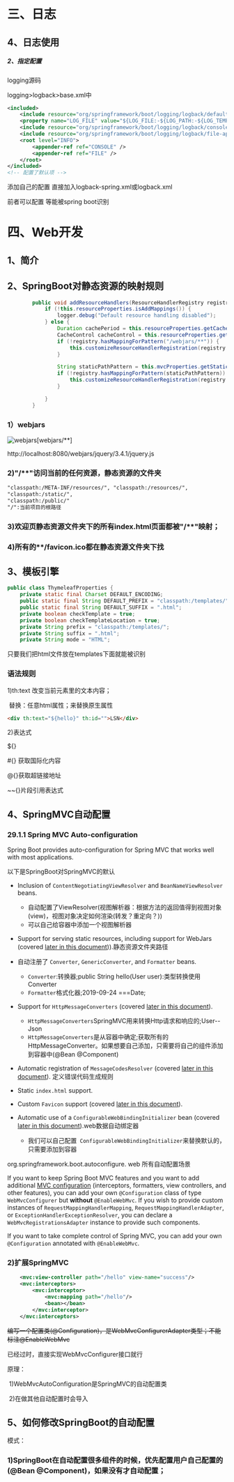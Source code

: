 # 三、日志

## 4、日志使用

##### 2、指定配置

logging源码

logging>logback>base.xml中

~~~xml
<included>
	<include resource="org/springframework/boot/logging/logback/defaults.xml" />
	<property name="LOG_FILE" value="${LOG_FILE:-${LOG_PATH:-${LOG_TEMP:-${java.io.tmpdir:-/tmp}}}/spring.log}"/>
	<include resource="org/springframework/boot/logging/logback/console-appender.xml" />
	<include resource="org/springframework/boot/logging/logback/file-appender.xml" />
	<root level="INFO">
		<appender-ref ref="CONSOLE" />
		<appender-ref ref="FILE" />
	</root>
</included>
<!-- 配置了默认项 -->
~~~

添加自己的配置 直接加入logback-spring.xml或logback.xml

前者可以配置<dev> 等能被spring boot识别

# 四、Web开发

## 1、简介

## 2、SpringBoot对静态资源的映射规则

~~~java
        public void addResourceHandlers(ResourceHandlerRegistry registry) {
            if (!this.resourceProperties.isAddMappings()) {
                logger.debug("Default resource handling disabled");
            } else {
                Duration cachePeriod = this.resourceProperties.getCache().getPeriod();
                CacheControl cacheControl = this.resourceProperties.getCache().getCachecontrol().toHttpCacheControl();
                if (!registry.hasMappingForPattern("/webjars/**")) {
                    this.customizeResourceHandlerRegistration(registry.addResourceHandler(new String[]{"/webjars/**"}).addResourceLocations(new String[]{"classpath:/META-INF/resources/webjars/"}).setCachePeriod(this.getSeconds(cachePeriod)).setCacheControl(cacheControl));
                }

                String staticPathPattern = this.mvcProperties.getStaticPathPattern();
                if (!registry.hasMappingForPattern(staticPathPattern)) {
                    this.customizeResourceHandlerRegistration(registry.addResourceHandler(new String[]{staticPathPattern}).addResourceLocations(WebMvcAutoConfiguration.getResourceLocations(this.resourceProperties.getStaticLocations())).setCachePeriod(this.getSeconds(cachePeriod)).setCacheControl(cacheControl));
                }

            }
        }
~~~

### 1）webjars

![webjars](C:\Users\wangqi\Desktop\webjars.PNG)[webjars/**]

http://localhost:8080/webjars/jquery/3.4.1/jquery.js

### 2)"/**"访问当前的任何资源，静态资源的文件夹

~~~xml
"classpath:/META-INF/resources/", "classpath:/resources/",
"classpath:/static/", 
"classpath:/public/"
"/":当前项目的根路径
~~~

### 3)欢迎页静态资源文件夹下的所有index.html页面都被"/**"映射；

### 4)所有的**/favicon.ico都在静态资源文件夹下找

## 3、模板引擎

~~~java
public class ThymeleafProperties {
    private static final Charset DEFAULT_ENCODING;
    public static final String DEFAULT_PREFIX = "classpath:/templates/";
    public static final String DEFAULT_SUFFIX = ".html";
    private boolean checkTemplate = true;
    private boolean checkTemplateLocation = true;
    private String prefix = "classpath:/templates/";
    private String suffix = ".html";
    private String mode = "HTML";
~~~

只要我们把html文件放在templates下面就能被识别

### 语法规则

1)th:text 改变当前元素里的文本内容；

​	替换：任意html属性；来替换原生属性

~~~html
<div th:text="${hello}" th:id="">LSN</div>
~~~

2)表达式

${} 

#{} 获取国际化内容

@{}获取超链接地址

~~{}片段引用表达式

## 4、SpringMVC自动配置

### 29.1.1 Spring MVC Auto-configuration

Spring Boot provides auto-configuration for Spring MVC that works well with most applications.

以下是SpringBoot对SpringMVC的默认

- Inclusion of `ContentNegotiatingViewResolver` and `BeanNameViewResolver` beans.
  - 自动配置了ViewResolver(视图解析器：根据方法的返回值得到视图对象(view)，视图对象决定如何渲染(转发？重定向？))
  - 可以自己给容器中添加一个视图解析器
- Support for serving static resources, including support for WebJars (covered [later in this document](https://docs.spring.io/spring-boot/docs/current/reference/html/boot-features-developing-web-applications.html#boot-features-spring-mvc-static-content))).静态资源文件夹路径
- 自动注册了 `Converter`, `GenericConverter`, and `Formatter` beans.
  - `Converter`:转换器;public String hello(User user):类型转换使用Converter
  - `Formatter`格式化器;2019-09-24 ===Date;



- Support for `HttpMessageConverters` (covered [later in this document](https://docs.spring.io/spring-boot/docs/current/reference/html/boot-features-developing-web-applications.html#boot-features-spring-mvc-message-converters)).
  - `HttpMessageConverters`SpringMVC用来转换Http请求和响应的;User--Json
  - `HttpMessageConverters`是从容器中确定;获取所有的HttpMessageConverter。如果想要自己添加，只需要将自己的组件添加到容器中(@Bean @Component)
- Automatic registration of `MessageCodesResolver` (covered [later in this document](https://docs.spring.io/spring-boot/docs/current/reference/html/boot-features-developing-web-applications.html#boot-features-spring-message-codes)). 定义错误代码生成规则
- Static `index.html` support.
- Custom `Favicon` support (covered [later in this document](https://docs.spring.io/spring-boot/docs/current/reference/html/boot-features-developing-web-applications.html#boot-features-spring-mvc-favicon)).
- Automatic use of a `ConfigurableWebBindingInitializer` bean (covered [later in this document](https://docs.spring.io/spring-boot/docs/current/reference/html/boot-features-developing-web-applications.html#boot-features-spring-mvc-web-binding-initializer)).web数据自动绑定器
  - 我们可以自己配置` ConfigurableWebBindingInitializer`来替换默认的，只需要添加到容器

org.springframework.boot.autoconfigure. web 所有自动配置场景

If you want to keep Spring Boot MVC features and you want to add additional [MVC configuration](https://docs.spring.io/spring/docs/5.1.9.RELEASE/spring-framework-reference/web.html#mvc) (interceptors, formatters, view controllers, and other features), you can add your own `@Configuration` class of type `WebMvcConfigurer` but **without** `@EnableWebMvc`. If you wish to provide custom instances of `RequestMappingHandlerMapping`, `RequestMappingHandlerAdapter`, or `ExceptionHandlerExceptionResolver`, you can declare a `WebMvcRegistrationsAdapter` instance to provide such components.

If you want to take complete control of Spring MVC, you can add your own `@Configuration` annotated with `@EnableWebMvc`.

### 2)扩展SpringMVC

```xml
    <mvc:view-controller path="/hello" view-name="success"/>
    <mvc:interceptors>
        <mvc:interceptor>
            <mvc:mapping path="/hello"/>
            <bean></bean>
        </mvc:interceptor>
    </mvc:interceptors>

```

~~编写一个配置类(@Configuration)，是WebMvcConfigurerAdapter类型；不能标注@EnableWebMvc~~

已经过时，直接实现WebMvcConfigurer接口就行  

原理：

​	1)WebMvcAutoConfiguration是SpringMVC的自动配置类

​	2)在做其他自动配置时会导入

## 5、如何修改SpringBoot的自动配置

模式：

### 	1)SpringBoot在自动配置很多组件的时候，优先配置用户自己配置的(@Bean @Component)，如果没有才自动配置；

